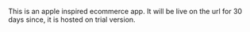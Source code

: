 This is an apple inspired ecommerce app. 
It will be live on the url for 30 days since, it is hosted on trial version.
